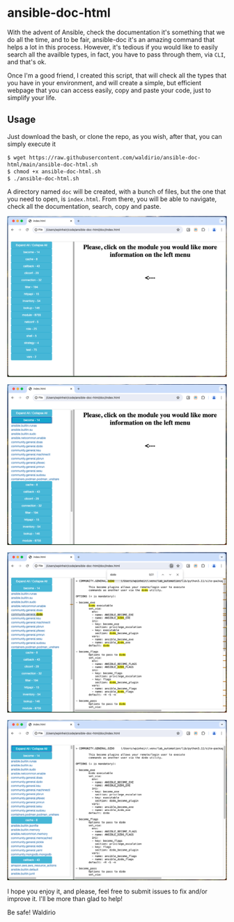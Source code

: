 # ansible-doc-html

With the advent of Ansible, check the documentation it's something that we do all the time, and to be fair, ansible-doc it's an amazing command that helps a lot in this process. However, it's tedious if you would like to easily search all the availble types, in fact, you have to pass through them, via `CLI`, and that's ok.

Once I'm a good friend, I created this script, that will check all the types that you have in your environment, and will create a simple, but efficient webpage that you can access easily, copy and paste your code, just to simplify your life.

## Usage

Just download the bash, or clone the repo, as you wish, after that, you can simply execute it
```
$ wget https://raw.githubusercontent.com/waldirio/ansible-doc-html/main/ansible-doc-html.sh
$ chmod +x ansible-doc-html.sh
$ ./ansible-doc-html.sh
```

A directory named `doc` will be created, with a bunch of files, but the one that you need to open, is `index.html`. From there, you will be able to navigate, check all the documentation, search, copy and paste.

![main page](assets/web_main.png)

![become sub menu](assets/become_sub_menu.png)

![dzdo module](assets/dzdo.png)

![all expanded](assets/all_expanded.png)

I hope you enjoy it, and please, feel free to submit issues to fix and/or improve it. I'll be more than glad to help!

Be safe!
Waldirio
